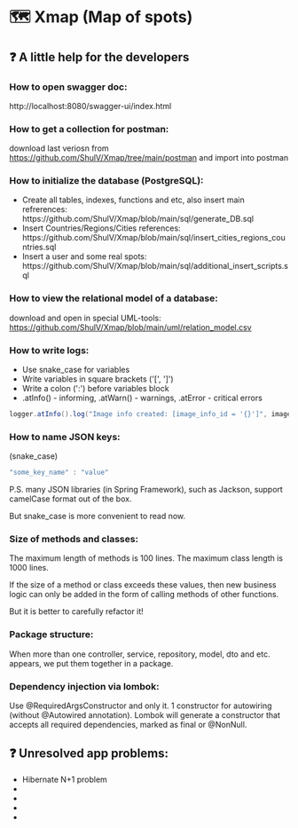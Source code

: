 # :world_map: Xmap (Map of spots)
## :question: A little help for the developers
### How to open swagger doc:
http://localhost:8080/swagger-ui/index.html
### How to get a collection for postman:
download last veriosn from https://github.com/ShulV/Xmap/tree/main/postman and import into postman 
### How to initialize the database (PostgreSQL):
<ul>
  <li>Create all tables, indexes, functions and etc, also insert main refrerences: https://github.com/ShulV/Xmap/blob/main/sql/generate_DB.sql</li>
  <li>Insert Countries/Regions/Cities references: https://github.com/ShulV/Xmap/blob/main/sql/insert_cities_regions_countries.sql</li>
  <li>Insert a user and some real spots: https://github.com/ShulV/Xmap/blob/main/sql/additional_insert_scripts.sql</li>
</ul>

### How to view the relational model of a database:
download and open in special UML-tools: https://github.com/ShulV/Xmap/blob/main/uml/relation_model.csv

### How to write logs:
<ul>
  <li>Use snake_case for variables</li>
  <li>Write variables in square brackets ('[', ']')</li>
  <li>Write a colon (':') before variables block</li>
  <li>.atInfo() - informing, .atWarn() - warnings, .atError - critical errors</li>
</ul>

```java
logger.atInfo().log("Image info created: [image_info_id = '{}']", imageInfo.getId());
```

### How to name JSON keys: 
(snake_case)
```javascript
"some_key_name" : "value" 
```
P.S. many JSON libraries (in Spring Framework), such as Jackson, support camelCase format out of the box.

But snake_case is more convenient to read now.

### Size of methods and classes:
The maximum length of methods is 100 lines. The maximum class length is 1000 lines.

If the size of a method or class exceeds these values, then new business logic can only be added in the form of calling methods of other functions. 

But it is better to carefully refactor it!

### Package structure:
When more than one controller, service, repository, model, dto and etc. appears, we put them together in a package.

### Dependency injection via lombok:
Use @RequiredArgsConstructor and only it. 1 constructor for autowiring (without @Autowired annotation).
Lombok will generate a constructor that accepts all required dependencies, marked as final or @NonNull.

## :question: Unresolved app problems:
<ul>
  <li>Hibernate N+1 problem</li>
  <li></li>
  <li></li>
  <li></li>
  <li></li>
</ul>
